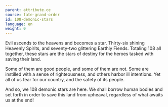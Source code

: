 ```yaml
---
parent: attribute.ce
source: fate-grand-order
id: 108-demonic-stars
language: en
weight: 0
---
```


Evil ascends to the heavens and becomes a star.
Thirty-six shining Heavenly Spirits, and seventy-two glittering Earthly Fiends.
Totaling 108 all together, these stars are the stars of destiny for the heroes tasked with saving their land.

Some of them are good people, and some of them are not.
Some are instilled with a sense of righteousness, and others harbor ill intentions.
Yet all of us fear for our country, and the safety of its people.

And so, we 108 demonic stars are here.
We shall borrow human bodies and set forth in order to save this land from upheaval, regardless of what awaits us at the end!
